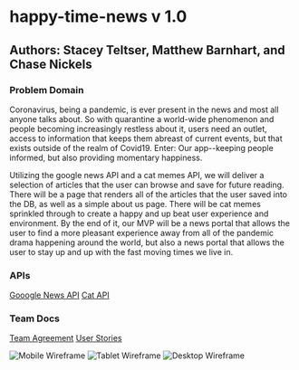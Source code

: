# happy-time-news v 1.0

## Authors: Stacey Teltser, Matthew Barnhart, and Chase Nickels

### Problem Domain

Coronavirus, being a pandemic, is ever present in the news and most all anyone talks about. So with quarantine a world-wide phenomenon and people becoming increasingly restless about it, users need an outlet, access to information that keeps them abreast of current events, but that exists outside of the realm of Covid19. Enter: Our app--keeping people informed, but also providing momentary happiness.

Utilizing the google news API and a cat memes API, we will deliver a selection of articles that the user can browse and save for future reading.  There will be a page that renders all of the articles that the user saved into the DB, as well as a simple about us page.  There will be cat memes sprinkled through to create a happy and up beat user experience and environment.  By the end of it, our MVP will be a news portal that allows the user to find a more pleasant experience away from all of the pandemic drama happening around the world, but also a news portal that allows the user to stay up and up with the fast moving times we live in.

### APIs

[Gooogle News API](https://newsapi.org/)
[Cat API](https://docs.thecatapi.com/)

### Team Docs

[Team Agreement](https://docs.google.com/document/d/1RRcXnCQWKyDXqmeqFhe4s9eKwam_NG8cVKu3_OThC2Y/edit)
[User Stories](https://docs.google.com/document/d/1wxd_XOVY7DzsAfqoLuoUZK1zd_F-Z58Pdrd8cBAJtUw/edit)

![Mobile Wireframe](https://drive.google.com/open?id=14Oem2gOqing2IFg3qXimHaTtTlJZ4BMB)
![Tablet Wireframe](https://drive.google.com/open?id=1rJv6PY-jDNH6t9F8j-gxby4HmFViZX86)
![Desktop Wireframe](https://drive.google.com/open?id=1F2ZzCy9dt1HeiYM9OgU0np6F54Wa19d7)
